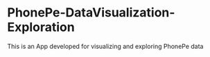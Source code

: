 # PhonePe-DataVisualization-Exploration
This is an App developed for visualizing and exploring PhonePe data
